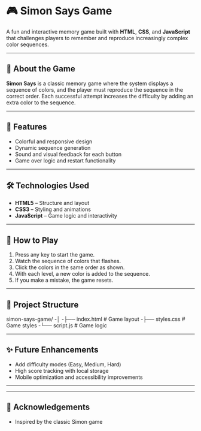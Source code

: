 # 🎮 Simon Says Game

A fun and interactive memory game built with **HTML**, **CSS**, and **JavaScript** that challenges players to remember and reproduce increasingly complex color sequences.

---

## 🧠 About the Game

**Simon Says** is a classic memory game where the system displays a sequence of colors, and the player must reproduce the sequence in the correct order. Each successful attempt increases the difficulty by adding an extra color to the sequence.

---

## 🌟 Features

- Colorful and responsive design  
- Dynamic sequence generation  
- Sound and visual feedback for each button  
- Game over logic and restart functionality  

---

## 🛠️ Technologies Used

- **HTML5** – Structure and layout  
- **CSS3** – Styling and animations  
- **JavaScript** – Game logic and interactivity  

---

## 🎯 How to Play

1. Press any key to start the game.  
2. Watch the sequence of colors that flashes.  
3. Click the colors in the same order as shown.  
4. With each level, a new color is added to the sequence.  
5. If you make a mistake, the game resets.

---

## 📂 Project Structure
simon-says-game/
-│
-├── index.html # Game layout
-├── styles.css # Game styles
-└── script.js # Game logic


---

## ✨ Future Enhancements

- Add difficulty modes (Easy, Medium, Hard)  
- High score tracking with local storage  
- Mobile optimization and accessibility improvements  

---

---

## 🙌 Acknowledgements

- Inspired by the classic Simon game  

